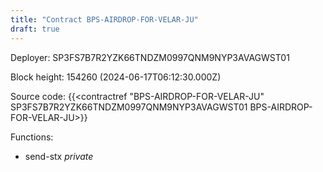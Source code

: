 ```yaml
---
title: "Contract BPS-AIRDROP-FOR-VELAR-JU"
draft: true
---
```

Deployer: SP3FS7B7R2YZK66TNDZM0997QNM9NYP3AVAGWST01


 



Block height: 154260 (2024-06-17T06:12:30.000Z)

Source code: {{<contractref "BPS-AIRDROP-FOR-VELAR-JU" SP3FS7B7R2YZK66TNDZM0997QNM9NYP3AVAGWST01 BPS-AIRDROP-FOR-VELAR-JU>}}

Functions:

* send-stx _private_
